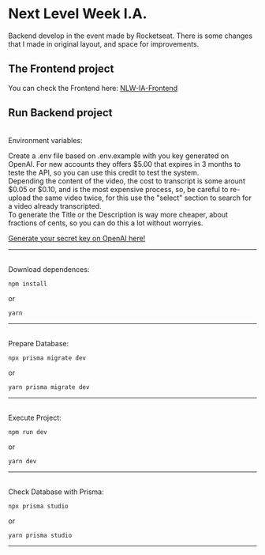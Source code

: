 # Next Level Week I.A.

Backend develop in the event made by Rocketseat.
There is some changes that I made in original layout, and space for improvements.

## **The Frontend project**

You can check the Frontend here:
[NLW-IA-Frontend](https://github.com/GustavoMalta/nlw-ia-fontend)

## **Run Backend project**

\
Environment variables:

Create a .env file based on .env.example with you key generated on OpenAI.
For new accounts they offers $5.00 that expires in 3 months to teste the API, so you can use this credit to test the system.\
Depending the content of the video, the cost to transcript is some arount $0.05 or $0.10, and is the most expensive process, so, be careful to re-upload the same video twice, for this use the "select" section to search for a video already transcripted.\
To generate the Title or the Description is way more cheaper, about fractions of cents, so you can do this a lot without worryies.

[Generate your secret key on OpenAI here!](https://platform.openai.com/account/api-keys)

---

\
Download dependences:

```
npm install
```

or

```
yarn
```

---

\
Prepare Database:

```
npx prisma migrate dev
```

or

```
yarn prisma migrate dev
```

---

\
Execute Project:

```
npm run dev
```

or

```
yarn dev
```

---

\
Check Database with Prisma:

```
npx prisma studio
```

or

```
yarn prisma studio
```

---
